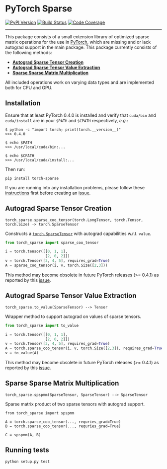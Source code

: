 [pypi-image]: https://badge.fury.io/py/torch-sparse.svg
[pypi-url]: https://pypi.python.org/pypi/torch-sparse
[build-image]: https://travis-ci.org/rusty1s/pytorch_sparse.svg?branch=master
[build-url]: https://travis-ci.org/rusty1s/pytorch_sparse
[coverage-image]: https://codecov.io/gh/rusty1s/pytorch_sparse/branch/master/graph/badge.svg
[coverage-url]: https://codecov.io/github/rusty1s/pytorch_sparse?branch=master

# PyTorch Sparse

[![PyPI Version][pypi-image]][pypi-url]
[![Build Status][build-image]][build-url]
[![Code Coverage][coverage-image]][coverage-url]

--------------------------------------------------------------------------------

This package consists of a small extension library of optimized sparse matrix operations for the use in [PyTorch](http://pytorch.org/), which are missing and or lack autograd support in the main package.
This package currently consists of the following methods:

* **[Autograd Sparse Tensor Creation](#autograd-sparse-tensor-creation)**
* **[Autograd Sparse Tensor Value Extraction](#autograd-sparse-tensor-value-extraction)**
* **[Sparse Sparse Matrix Multiplication](#sparse-sparse-matrix-multiplication)**

All included operations work on varying data types and are implemented both for CPU and GPU.

## Installation

Ensure that at least PyTorch 0.4.0 is installed and verify that `cuda/bin` and `cuda/install` are in your `$PATH` and `$CPATH` respectively, *e.g.*:

```
$ python -c "import torch; print(torch.__version__)"
>>> 0.4.0

$ echo $PATH
>>> /usr/local/cuda/bin:...

$ echo $CPATH
>>> /usr/local/cuda/install:...
```

Then run:

```
pip install torch-sparse
```

If you are running into any installation problems, please follow these [instructions](https://rusty1s.github.io/pytorch_geometric/build/html/notes/installation.html) first before creating an [issue](https://github.com/rusty1s/pytorch_sparse/issues).

## Autograd Sparse Tensor Creation

```
torch_sparse.sparse_coo_tensor(torch.LongTensor, torch.Tensor, torch.Size) -> torch.SparseTensor
```

Constructs a [`torch.SparseTensor`](https://pytorch.org/docs/stable/sparse.html) with autograd capabilities w.r.t. `value`.

```python
from torch_sparse import sparse_coo_tensor

i = torch.tensor([[0, 1, 1],
                  [2, 0, 2]])
v = torch.Tensor([3, 4, 5], requires_grad=True)
A = sparse_coo_tensor(i, v, torch.Size([2,3]))
```

This method may become obsolete in future PyTorch releases (>= 0.4.1) as reported by this [issue](https://github.com/pytorch/pytorch/issues/9674).

## Autograd Sparse Tensor Value Extraction

```
torch_sparse.to_value(SparseTensor) --> Tensor
```

Wrapper method to support autograd on values of sparse tensors.

```python
from torch_sparse import to_value

i = torch.tensor([[0, 1, 1],
                  [2, 0, 2]])
v = torch.Tensor([3, 4, 5], requires_grad=True)
A = torch.sparse_coo_tensor(i, v, torch.Size([2,3]), requires_grad=True)
v = to_value(A)
```

This method may become obsolete in future PyTorch releases (>= 0.4.1) as reported by this [issue](https://github.com/pytorch/pytorch/issues/9674).

## Sparse Sparse Matrix Multiplication

```
torch_sparse.spspmm(SparseTensor, SparseTensor) --> SparseTensor
```

Sparse matrix product of two sparse tensors with autograd support.

```
from torch_sparse import spspmm

A = torch.sparse_coo_tensor(..., requries_grad=True)
B = torch.sparse_coo_tensor(..., requries_grad=True)

C = spspmm(A, B)
```

## Running tests

```
python setup.py test
```
